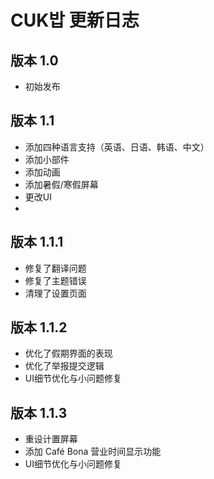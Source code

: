 # CUK밥 更新日志

## 版本 1.0
- 初始发布

## 版本 1.1
- 添加四种语言支持（英语、日语、韩语、中文）
- 添加小部件
- 添加动画
- 添加暑假/寒假屏幕
- 更改UI
- 
## 版本 1.1.1
- 修复了翻译问题  
- 修复了主题错误  
- 清理了设置页面

## 版本 1.1.2
- 优化了假期界面的表现
- 优化了举报提交逻辑
- UI细节优化与小问题修复

## 版本 1.1.3
- 重设计置屏幕
- 添加 Café Bona 营业时间显示功能
- UI细节优化与小问题修复